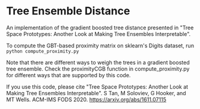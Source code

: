 # Tree Ensemble Distance
An implementation of the gradient boosted tree distance presented in "Tree Space Prototypes: Another Look at Making Tree Ensembles Interpretable".

To compute the GBT-based proximity matrix on sklearn's Digits dataset, run
`python compute_proximity.py`

Note that there are different ways to weigh the trees in a gradient boosted tree ensemble. Check the proximityCGB function in compute_proximity.py for different ways that are supported by this code.

If you use this code, please cite "Tree Space Prototypes: Another Look at Making Tree Ensembles Interpretable". S Tan, M Soloviev, G Hooker, and MT Wells. ACM-IMS FODS 2020. https://arxiv.org/abs/1611.07115

